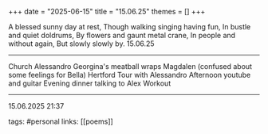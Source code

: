 +++
date = "2025-06-15"
title = "15.06.25"
themes = []
+++

A blessed sunny day at rest,
Though walking singing having fun,
In bustle and quiet doldrums,
By flowers and gaunt metal crane,
In people and without again,
But slowly slowly by.
15.06.25

---

Church
Alessandro
Georgina's meatball wraps
Magdalen (confused about some feelings for Bella)
Hertford Tour with Alessandro
Afternoon youtube and guitar
Evening dinner talking to Alex
Workout

---

15.06.2025 21:37

tags: #personal
links: [[poems]]
